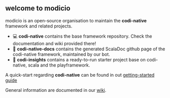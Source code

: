 ## welcome to modicio

modicio is an open-source organisation to maintain the **codi-native** framework and related projects. 

* :computer: **codi-native** contains the base framework repository. Check the documentation and wiki provided there!
* :book: **codi-native-docs** contains the generated ScalaDoc github page of the codi-native framework, maintained by our bot.
* :rocket: **codi-insights** contains a ready-to-run starter project base on codi-native, scala and the playframework.

A quick-start regarding **codi-native** can be found in out [getting-started guide](https://github.com/modicio/codi-native/wiki/Getting-Started)

General information are documented in our [wiki](https://github.com/modicio/codi-native/wiki).
<!--

**Here are some ideas to get you started:**

🙋‍♀️ A short introduction - what is your organization all about?
🌈 Contribution guidelines - how can the community get involved?
👩‍💻 Useful resources - where can the community find your docs? Is there anything else the community should know?
🍿 Fun facts - what does your team eat for breakfast?
🧙 Remember, you can do mighty things with the power of [Markdown](https://docs.github.com/github/writing-on-github/getting-started-with-writing-and-formatting-on-github/basic-writing-and-formatting-syntax)
-->
